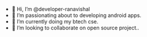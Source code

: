 - 👋 Hi, I’m @developer-ranavishal
- 👀 I’m passionating about to developing android apps.
- 🌱 I’m currently doing my btech cse.
- 💞️ I’m looking to collaborate on open source project..

<!---
developer-ranavishal/developer-ranavishal is a ✨ special ✨ repository because its `README.md` (this file) appears on your GitHub profile.
You can click the Preview link to take a look at your changes.
--->
